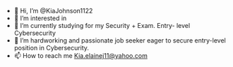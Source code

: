 - 👋 Hi, I’m @KiaJohnson1122
- 👀 I’m interested in 
- 🌱 I’m currently studying for my Security + Exam. Entry- level Cybersecurity 
- 💞️ I’m hardworking and passionate job seeker eager to secure entry-level position in Cybersecurity. 
- 📫 How to reach me Kia.elainej11@yahoo.com

<!---
KiaJohnson1122/KiaJohnson1122 is a ✨ special ✨ repository because its `README.md` (this file) appears on your GitHub profile.
You can click the Preview link to take a look at your changes.
--->
